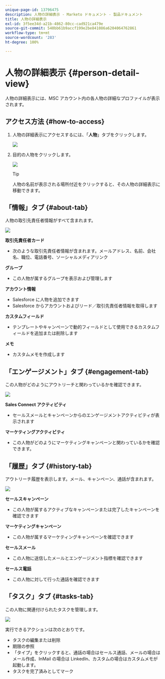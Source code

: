 ```yaml
---
unique-page-id: 13796475
description: 人物の詳細表示 - Marketo ドキュメント - 製品ドキュメント
title: 人物の詳細表示
exl-id: 3f5ee34d-a21b-4862-80cc-cad921ca479e
source-git-commit: 540bb61b9accf199e2be841086a6204064762861
workflow-type: tm+mt
source-wordcount: '283'
ht-degree: 100%

---
```


# 人物の詳細表示 {#person-detail-view}

人物の詳細表示には、MSC アカウント内の各人物の詳細なプロファイルが表示されます。

## アクセス方法 {#how-to-access}

1. 人物の詳細表示にアクセスするには、「**人物**」タブをクリックします。

   ![](assets/person-detail-view-1.png)

1. 目的の人物をクリックします。

   ![](assets/person-detail-view-2.png)

   >[!TIP]
   >
   >人物の名前が表示される場所付近をクリックすると、その人物の詳細表示に移動できます。

## 「情報」タブ {#about-tab}

人物の取引先責任者情報がすべて含まれます。

![](assets/person-detail-view-3.png)

**取引先責任者カード**

* 次のような取引先責任者情報が含まれます。メールアドレス、名前、会社名、職位、電話番号、ソーシャルメディアリンク

**グループ**

* この人物が属するグループを表示および管理します

**アカウント情報**

* Salesforce に人物を追加できます
* Salesforce からアカウントおよびリード／取引先責任者情報を取得します

**カスタムフィールド**

* テンプレートやキャンペーンで動的フィールドとして使用できるカスタムフィールドを追加または削除します

**メモ**

* カスタムメモを作成します

## 「エンゲージメント」タブ {#engagement-tab}

この人物がどのようにアウトリーチと関わっているかを確認できます。

![](assets/person-detail-view-4.png)

**Sales Connect アクティビティ**

* セールスメールとキャンペーンからのエンゲージメントアクティビティが表示されます

**マーケティングアクティビティ**

* この人物がどのようにマーケティングキャンペーンと関わっているかを確認できます。

## 「履歴」タブ {#history-tab}

アウトリーチ履歴を表示します。メール、キャンペーン、通話が含まれます。

![](assets/person-detail-view-5.png)

**セールスキャンペーン**

* この人物が属するアクティブなキャンペーンまたは完了したキャンペーンを確認できます

**マーケティングキャンペーン**

* この人物が属するマーケティングキャンペーンを確認できます

**セールスメール**

* この人物に送信したメールとエンゲージメント指標を確認できます

**セールス電話**

* この人物に対して行った通話を確認できます

## 「タスク」タブ {#tasks-tab}

この人物に関連付けられたタスクを管理します。

![](assets/person-detail-view-6.png)

実行できるアクションは次のとおりです。

* タスクの編集または削除
* 期限の参照
* 「タイプ」をクリックすると、通話の場合はセールス通話、メールの場合はメール作成、InMail の場合は LinkedIn、カスタムの場合はカスタムメモが起動します。
* タスクを完了済みとしてマーク
